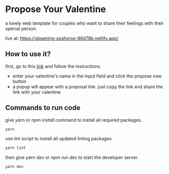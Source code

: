 # Propose Your Valentine

a lovely web template for couples who want to share their feelings with their special person.

live at: https://gleaming-seahorse-86d78b.netlify.app/

## How to use it?

first, go to this [link](https://gleaming-seahorse-86d78b.netlify.app/) and follow the instructions.

- enter your valentine's name in the input field and click the propose now button
- a popup will appear with a proposal link. just copy the link and share the link with your valentine

## Commands to run code

give _yarn_ or _npm install_ command to install all required packages.

```bash
yarn
```

use _lint_ script to install all updated linting packages.

```bash
yarn lint
```

then give _yarn dev_ or _npm run dev_ to start the developer server.

```bash
yarn dev
```
